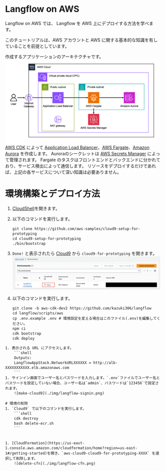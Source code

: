 # Langflow on AWS

Langflow on AWS では、 Langflow を AWS 上にデプロイする方法を学べます。

このチュートリアルは、AWS アカウントと AWS に関する基本的な知識を有していることを前提としています。

作成するアプリケーションのアーキテクチャです。
![langflow-archi](./img/langflow-archi.png)
[AWS CDK](https://aws.amazon.com/cdk/?nc2=type_a) によって  [Application Load Balancer](https://aws.amazon.com/elasticloadbalancing/application-load-balancer/?nc1=h_ls)、[AWS Fargate](https://aws.amazon.com/fargate/?nc2=type_a)、[Amazon Aurora](https://aws.amazon.com/rds/aurora/?nc2=type_a) を作成します。
Auroraのシークレットは [AWS Secrets Manager](https://aws.amazon.com/secrets-manager/?nc2=type_a) によって管理されます。
Fargate のタスクはフロントエンドとバックエンドに分かれており、サービス検出によって通信します。
リソースをデプロイするだけであれば、上記の各サービスについて深い知識は必要ありません。

# 環境構築とデプロイ方法
1. [CloudShell](https://us-east-1.console.aws.amazon.com/cloudshell/home?region=us-east-1)を開きます。

1. 以下のコマンドを実行します。
    ```shell
    git clone https://github.com/aws-samples/cloud9-setup-for-prototyping
    cd cloud9-setup-for-prototyping
    ./bin/bootstrap
    ```

1. `Done!` と表示されたら [Cloud9](https://us-east-1.console.aws.amazon.com/cloud9control/home?region=us-east-1#/) から `cloud9-for-prototyping` を開きます。
    ![make-cloud9](./img/langflow-cloud9.png)

1. 以下のコマンドを実行します。
    ```shell
    git clone -b aws-cdk-dev2 https://github.com/kazuki306/langflow
    cd langflow/scripts/aws
    cp .env.example .env # 環境設定を変える場合はこのファイル(.env)を編集してください。
    npm ci
    cdk bootstrap
    cdk deploy
```
1. 表示される URL にアクセスします。
    ```shell
    Outputs:
    LangflowAppStack.NetworkURLXXXXXX = http://alb-XXXXXXXXXXX.elb.amazonaws.com
    ```
1. サインイン画面でユーザー名とパスワードを入力します。`.env`ファイルでユーザー名とパスワードを設定していない場合、ユーザー名は`admin`、パスワードは`123456`で設定されます。
    ![make-cloud9](./img/langflow-signin.png)

# 環境の削除
1. `Cloud9` で以下のコマンドを実行します。
    ```shell
    cdk destroy
    bash delete-ecr.sh
    ```


1. [CloudFormation](https://us-east-1.console.aws.amazon.com/cloudformation/home?region=us-east-1#/getting-started)を開き、`aws-cloud9-cloud9-for-prototyping-XXXX` を選択して削除します。
    ![delete-cfn](./img/langflow-cfn.png)